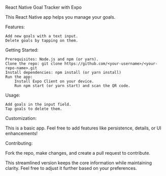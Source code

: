 React Native Goal Tracker with Expo

This React Native app helps you manage your goals.

Features:

    Add new goals with a text input.
    Delete goals by tapping on them.

Getting Started:

    Prerequisites: Node.js and npm (or yarn).
    Clone the repo: git clone https://github.com/<your-username>/<your-repo-name>.git
    Install dependencies: npm install (or yarn install)
    Run the app:
        Install Expo Client on your device.
        Run npm start (or yarn start) and scan the QR code.

Usage:

    Add goals in the input field.
    Tap goals to delete them.

Customization:

This is a basic app. Feel free to add features like persistence, details, or UI enhancements!

Contributing:

Fork the repo, make changes, and create a pull request to contribute.

This streamlined version keeps the core information while maintaining clarity. Feel free to adjust it further based on your preferences.
